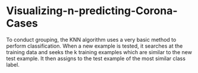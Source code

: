 # Visualizing-n-predicting-Corona-Cases
To conduct grouping, the KNN algorithm uses a very basic method to perform classification. When a new example is tested, it searches at the training data and seeks the k training examples which are similar to the new test example. It then assigns to the test example of the most similar class label.
